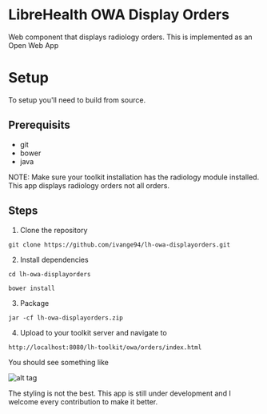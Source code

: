 # LibreHealth OWA Display Orders
Web component that displays radiology orders. This is implemented as an Open Web App

# Setup

To setup you'll need to build from source.

## Prerequisits

* git
* bower
* java

NOTE: Make sure your toolkit installation has the radiology module installed. This app displays radiology orders not all orders. 

## Steps

1. Clone the repository

` git clone https://github.com/ivange94/lh-owa-displayorders.git `

2. Install dependencies

` cd lh-owa-displayorders `

` bower install `

3. Package

` jar -cf lh-owa-displayorders.zip `

4. Upload to your toolkit server and navigate to

` http://localhost:8080/lh-toolkit/owa/orders/index.html `

You should see something like

![alt tag](http://picpaste.com/pics/Screen_Shot_2017-03-31_at_3.39.12_PM-W7uLhlGE.1490971189.png)

The styling is not the best. This app is still under development and I welcome every contribution to make it better.

